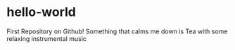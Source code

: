 # hello-world
First Repository on Github!
Something that calms me down is Tea with some relaxing instrumental music
